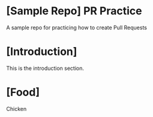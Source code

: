 # [Sample Repo] PR Practice
A sample repo for practicing how to create Pull Requests

# [Introduction] 
This is the introduction section.

# [Food]
Chicken